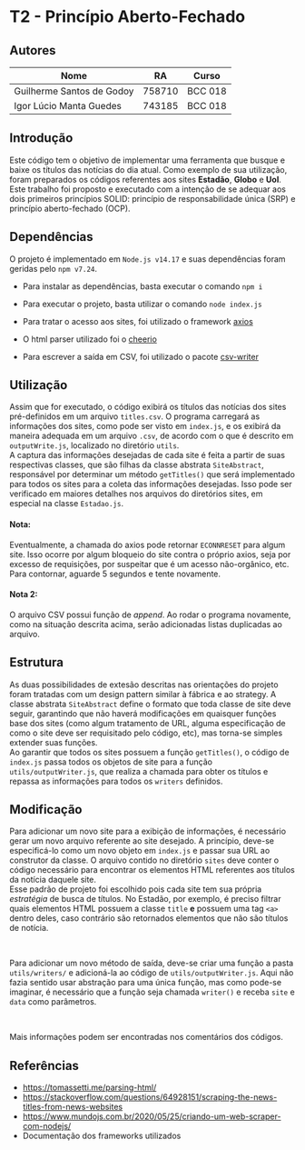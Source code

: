# T2 - Princípio Aberto-Fechado

## Autores

| Nome                      | RA     | Curso   |
|---------------------------|--------|---------|
| Guilherme Santos de Godoy | 758710 | BCC 018 |
| Igor Lúcio Manta Guedes   | 743185 | BCC 018 |

## Introdução

Este código tem o objetivo de implementar uma ferramenta que busque e baixe os títulos das notícias do dia atual. Como exemplo de sua utilização, foram preparados os códigos referentes aos sites **Estadão**, **Globo** e **Uol**. Este trabalho foi proposto e executado com a intenção de se adequar aos dois primeiros princípios SOLID: princípio de responsabilidade única (SRP) e princípio aberto-fechado (OCP).  

## Dependências

O projeto é implementado em `Node.js v14.17` e suas dependências foram geridas pelo `npm v7.24`.  
- Para instalar as dependências, basta executar o comando `npm i`
- Para executar o projeto, basta utilizar o comando `node index.js`

- Para tratar o acesso aos sites, foi utilizado o framework [axios](https://www.npmjs.com/package/axios)
- O html parser utilizado foi o [cheerio](https://www.npmjs.com/package/cheerio)
- Para escrever a saída em CSV, foi utilizado o pacote [csv-writer](https://www.npmjs.com/package/csv-writer)

## Utilização

Assim que for executado, o código exibirá os títulos das notícias dos sites pré-definidos em um arquivo `titles.csv`. O programa carregará as informações dos sites, como pode ser visto em `index.js`, e os exibirá da maneira adequada em um arquivo `.csv`, de acordo com o que é descrito em `outputWrite.js`, localizado no diretório `utils`.  
A captura das informações desejadas de cada site é feita a partir de suas respectivas classes, que são filhas da classe abstrata `SiteAbstract`, responsável por determinar um método `getTitles()` que será implementado para todos os sites para a coleta das informações desejadas. Isso pode ser verificado em maiores detalhes nos arquivos do diretórios sites, em especial na classe `Estadao.js`.

#### Nota:
Eventualmente, a chamada do axios pode retornar `ECONNRESET` para algum site. Isso ocorre por algum bloqueio do site contra o próprio axios, seja por excesso de requisições, por suspeitar que é um acesso não-orgânico, etc. Para contornar, aguarde 5 segundos e tente novamente.

#### Nota 2:
O arquivo CSV possui função de _append_. Ao rodar o programa novamente, como na situação descrita acima, serão adicionadas listas duplicadas ao arquivo.  

## Estrutura

As duas possibilidades de extesão descritas nas orientações do projeto foram tratadas com um design pattern similar à fábrica e ao strategy. A classe abstrata `SiteAbstract` define o formato que toda classe de site deve seguir, garantindo que não haverá modificações em quaisquer funções base dos sites (como algum tratamento de URL, alguma especificação de como o site deve ser requisitado pelo código, etc), mas torna-se simples extender suas funções.  
Ao garantir que todos os sites possuem a função `getTitles()`, o código de `index.js` passa todos os objetos de site para a função `utils/outputWriter.js`, que realiza a chamada para obter os títulos e repassa as informações para todos os `writers` definidos.  

## Modificação

Para adicionar um novo site para a exibição de informações, é necessário gerar um novo arquivo referente ao site desejado. A princípio, deve-se especificá-lo como um novo objeto em `index.js` e passar sua URL ao construtor da classe. O arquivo contido no diretório `sites` deve conter o código necessário para encontrar os elementos HTML referentes aos títulos da notícia daquele site.  
Esse padrão de projeto foi escolhido pois cada site tem sua própria _estratégia_ de busca de títulos. No Estadão, por exemplo, é preciso filtrar quais elementos HTML possuem a classe `title` **e** possuem uma tag `<a>` dentro deles, caso contrário são retornados elementos que não são títulos de notícia.  

&nbsp;

Para adicionar um novo método de saída, deve-se criar uma função a pasta `utils/writers/` e adicioná-la ao código de `utils/outputWriter.js`. Aqui não fazia sentido usar abstração para uma única função, mas como pode-se imaginar, é necessário que a função seja chamada `writer()` e receba `site` e `data` como parâmetros.  

&nbsp;

Mais informações podem ser encontradas nos comentários dos códigos.  

## Referências

- https://tomassetti.me/parsing-html/
- https://stackoverflow.com/questions/64928151/scraping-the-news-titles-from-news-websites
- https://www.mundojs.com.br/2020/05/25/criando-um-web-scraper-com-nodejs/
- Documentação dos frameworks utilizados
